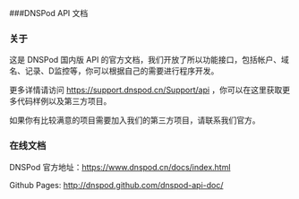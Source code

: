 ###DNSPod API 文档

### 关于

这是 DNSPod 国内版 API 的官方文档，我们开放了所以功能接口，包括帐户、域名、记录、D监控等，你可以根据自己的需要进行程序开发。

更多详情请访问 https://support.dnspod.cn/Support/api ，你可以在这里获取更多代码样例以及第三方项目。

如果你有比较满意的项目需要加入我们的第三方项目，请联系我们官方。


### 在线文档
DNSPod 官方地址：https://www.dnspod.cn/docs/index.html

Github Pages: http://dnspod.github.com/dnspod-api-doc/
